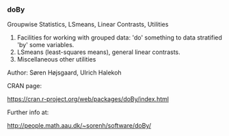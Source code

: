 ### doBy

Groupwise Statistics, LSmeans, Linear Contrasts, Utilities

1. Facilities for working with grouped data: 'do' something to data stratified 'by' some variables.
2. LSmeans (least-squares means), general linear contrasts. 
3. Miscellaneous other utilities

Author: Søren Højsgaard,  Ulrich Halekoh

CRAN page:

https://cran.r-project.org/web/packages/doBy/index.html

Further info at:

http://people.math.aau.dk/~sorenh/software/doBy/



